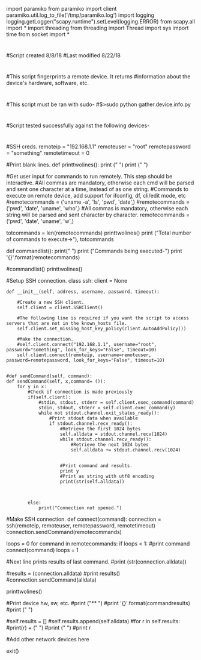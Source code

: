 import paramiko
from paramiko import client
paramiko.util.log_to_file('/tmp/paramiko.log')
import logging
logging.getLogger("scapy.runtime").setLevel(logging.ERROR)
from scapy.all import *
import threading
from threading import Thread
import sys
import time
from socket import *



#
#Script created 8/8/18
#Last modified 8/22/18
#
#This script fingerprints a remote device. It returns
#information about the device's hardware, software, etc.
#
#
#This script must be ran with sudo-
#$>sudo python gather.device.info.py
#
#
#Script tested successfully against the following devices-
#
#



#SSH creds.
remoteip = "192.168.1.1"
remoteuser = "root"
remotepassword = "something"
remotetimeout = 0




#Print blank lines.
def printtwolines():
    print (" ")
    print (" ")




#Get user input for commands to run remotely. This step should be interactive.
#All commas are mandatory, otherwise each cmd will be parsed and sent one character at a time, instead of as one string.
#Commands to execute on remote device, add support for ifconfig, df, cli/edit mode, etc
#remotecommands = ('uname -a', 'ls', 'pwd', 'date',)
#remotecommands = ('pwd', 'date', 'uname', 'who',)            #All commas is mandatory, otherwise each string will be parsed and sent character by character.
remotecommands = ('pwd',
        'date',
        'uname',
        'w',)     





totcommands = len(remotecommands)
printtwolines()
print ("Total number of commands to execute->"), totcommands





def commandlist():
    print(" ")
    print ("Commands being executed-")
    print '{}'.format(remotecommands) 



#commandlist()
printtwolines()




#Setup SSH connection.
class ssh:
    client = None

    def __init__(self, address, username, password, timeout):

        #Create a new SSH client.
        self.client = client.SSHClient()

        #The following line is required if you want the script to access servers that are not in the known_hosts file.
        self.client.set_missing_host_key_policy(client.AutoAddPolicy())

        #Make the connection.
        #self.client.connect("192.168.1.1", username="root", password="something", look_for_keys="False", timeout=10)
        self.client.connect(remoteip, username=remoteuser, password=remotepassword, look_for_keys="False", timeout=10)


    #def sendCommand(self, command):
    def sendCommand(self, x,command= ()):
        for y in x:
            #Check if connection is made previously
            if(self.client):
                #stdin, stdout, stderr = self.client.exec_command(command)
                stdin, stdout, stderr = self.client.exec_command(y)
                while not stdout.channel.exit_status_ready():
                    #Print stdout data when available
                    if stdout.channel.recv_ready():
                        #Retrieve the first 1024 bytes
                        self.alldata = stdout.channel.recv(1024)
                        while stdout.channel.recv_ready():
                            #Retrieve the next 1024 bytes
                            self.alldata += stdout.channel.recv(1024)


                        #Print command and results.
                        print y
                        #Print as string with utf8 encoding
                        print(str(self.alldata))



            else:
                print("Connection not opened.")
            



#Make SSH connection.
def connect(command):
    connection = ssh(remoteip, remoteuser, remotepassword, remotetimeout)
    connection.sendCommand(remotecommands)






loops = 0
for command in remotecommands:
    if loops < 1:
        #print command
        connect(command)
        loops = 1







#Next line prints results of last command.
#print (str(connection.alldata))



#results = (connection.alldata)
#print results()
#connection.sendCommand(alldata)



printtwolines()




#Print device hw, sw, etc.
#print ("** ")
#print '{}'.format(commandresults) 
#print (" ")




#self.results = []
    #self.results.append(self.alldata)
    #for r in self.results:
    #print(r) + (" ")
    #print (" ")
    #print r





#Add other network devices here



exit()



